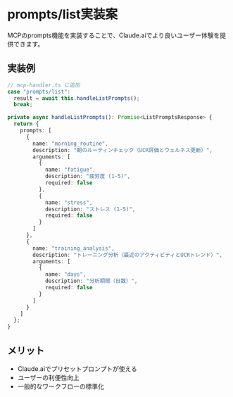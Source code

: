 # prompts/list実装案

MCPのprompts機能を実装することで、Claude.aiでより良いユーザー体験を提供できます。

## 実装例

```typescript
// mcp-handler.ts に追加
case "prompts/list":
  result = await this.handleListPrompts();
  break;

private async handleListPrompts(): Promise<ListPromptsResponse> {
  return {
    prompts: [
      {
        name: "morning_routine",
        description: "朝のルーティンチェック（UCR評価とウェルネス更新）",
        arguments: [
          {
            name: "fatigue",
            description: "疲労度 (1-5)",
            required: false
          },
          {
            name: "stress",
            description: "ストレス (1-5)",
            required: false
          }
        ]
      },
      {
        name: "training_analysis",
        description: "トレーニング分析（最近のアクティビティとUCRトレンド）",
        arguments: [
          {
            name: "days",
            description: "分析期間（日数）",
            required: false
          }
        ]
      }
    ]
  };
}
```

## メリット
- Claude.aiでプリセットプロンプトが使える
- ユーザーの利便性向上
- 一般的なワークフローの標準化